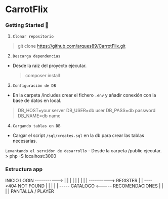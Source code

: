 # CarrotFlix

### Getting Started 🌟
1. `Clonar repositorio` 
  > git clone https://github.com/arques89/CarrotFlix.git

2. `Descarga dependencias`
  - Desde la raiz del proyecto ejecutar.
    > composer install

3. `Configuración de DB`
  - En la carpeta /includes crear el fichero `.env` y añadir conexión con la base de datos en local.

  > DB_HOST=your server
  > DB_USER=db user
  > DB_PASS=db password
  > DB_NAME=db name

4. `Cargando tablas en DB`
  - Cargar el script `/sql/creates.sql` en la db para crear las tablas necesarias.

`Levantando el servidor de desarrollo`
    - Desde la carpeta /public ejecutar.
      > php -S localhost:3000


### Estructura app

INICIO          LOGIN ----------->
  |               |               |
  |               |               |
  |               |               |
  ----------> REGISTER            |
                                  |
   ---->404 NOT FOUND             |
                                  |
                                  |
                                  |
                                  |
      ----- CATALOGO <----- RECOMENDACIONES
      |
      |
      |
      | PANTALLA / PLAYER
